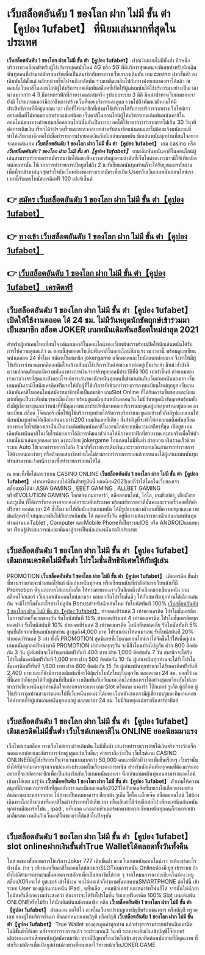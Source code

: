# เว็บสล็อตอันดับ 1 ของโลก ฝาก ไม่มี ขั้น ต่ํา【คูปอง 1ufabet】  ที่นิยมเล่นมากที่สุดในประเทศ

**เว็บสล็อตอันดับ 1 ของโลก ฝาก ไม่มี ขั้น ต่ํา【คูปอง 1ufabet】** ฝากเงินแบบไม่มีขั้นต่ำ  อีกหนึ่งบริการทางเลือกสำหรับผู้ใช้บริการยุคสมัยใหม่ 4G หรือ 5G ที่มีบริการสุดแสนจะพิเศษสำหรับนักเดิมพันทุกคนที่เข้ามาสมัครสมาชิกเพื่อเป็นสมาชิกกับทางทางเว็บเราลงเดิมพัน เกม casino  ฝากขั้นต่ำ ลงเดิมพันได้ตั้งแต่ หลักหน่วยขึ้นไปจนถึงหลักพัน ร่วมเพลิดเพลินไปกับทางค่ายเกมของเราได้แล้ว ณ ตอนนี้เว็บคาสิโนออนไลน์ผู้ให้บริการเกมเดิมพันสล็อตที่เปิดให้ผู้เล่นพนันได้ใช้บริการมาอย่างเป็นเวลานานมากกว่า 4 ปี มีภาพกราฟิกที่สวยงามและสมจริง รูปแบบระบบ 3 มิติ
มิหนำซ้ำทางเว็บเกมของเรายังมี โปรแกรมเมอร์มืออาชีพการสร้างเว็บที่คอยบริการและดูแล  รวมไปถึงพัฒนาตัวเกมให้มีประสิทธิภาพที่ดีอยู่ตลอดเวลา เพื่อที่ให้สมาชิกที่เข้ามาใช้บริการได้รับการบริการจากทางเว็บไซต์เราอย่างเต็มที่ไม่ขาดตกบกพร่องแม้แต่น้อย เว็บคาสิโนออนไลน์ผู้ให้บริการเกมเดิมพันพนันคาสิโนออนไลน์ของทางค่ายเกมสล็อตออนไลน์นั้นยังเป็นระบบ ออโต้ใช้เวลาการทำรายการไม่เกิน 30 วินาที ต่อการเติมเงิน เรียกได้ว่าIรวดเร็วและสะดวกสบายสำหรับสมาชิกแน่นอนและไม่ต้องแจ้งพนักงานที่ทำให้เสียเวลาอีกต่อไปเมื่อทำรายการฝากยอดเงินกับนักเล่นเกมพนัน
นักเล่นพนันทุกท่านที่สนใจอยากจะลองเล่นเกม **เว็บสล็อตอันดับ 1 ของโลก ฝาก ไม่มี ขั้น ต่ํา【คูปอง 1ufabet】** เกม casino  หรือ ***เว็บสล็อตอันดับ 1 ของโลก ฝาก ไม่มี ขั้น ต่ํา【คูปอง 1ufabet】*** เกมเดิมพันพนันคาสิโนออนไลน์ผู้เล่นสามารถทำรายการสมัครสมาชิกได้เลยเพียงกรอกข้อมูลตามลำดับที่เว็บไซต์ของทางเรามีให้เพียงนิดหน่อยเท่านั้น ใช้เวลาการทำรายการเปิดยูสไม่ถึง 2 นาทีเซียนพนันทุกท่านก็จะได้รับยูสและรหัสผ่านเพื่อที่จะเข้ามาสนุกสุดเร้าใจกับเว็บพนันของทางเราสมัครเพื่อเปิด Userกับเว็บเกมพนันออนไลน์เราเวลานี้รับเลยโบนัสเครดิตฟรี 100 เปอร์เซ็นต์

## 👉 [สมัคร เว็บสล็อตอันดับ 1 ของโลก ฝาก ไม่มี ขั้น ต่ํา【คูปอง 1ufabet】](https://archa888.com/)
## 👉 [ทางเข้า เว็บสล็อตอันดับ 1 ของโลก ฝาก ไม่มี ขั้น ต่ํา【คูปอง 1ufabet】](https://archa888.com/)
## 👉 [เว็บสล็อตอันดับ 1 ของโลก ฝาก ไม่มี ขั้น ต่ํา【คูปอง 1ufabet】 เครดิตฟรี](https://archa888.com/)

## เว็บสล็อตอันดับ 1 ของโลก ฝาก ไม่มี ขั้น ต่ํา【คูปอง 1ufabet】 เปิดให้ใช้งานตลอด ได้ 24 ชม. ไม่มีวันหยุดนักขัตฤกษ์เข้าร่วมมาเป็นสมาชิก สล็อต JOKER เกมพนันเดิมพันสล็อตใหม่ล่าสุด 2021

สำหรับผู้เล่นคนไหนที่สนใจ เล่นเกมคาสิโนออนไลน์ของเว็บพนันเราพร้อมเปิดให้นักเล่นพนันได้รับการให้ความดูแลแล้ว ณ ตอนนี้สุดยอดเว็บเดิมพันคาสิโนออนไลน์ที่มาแรง ณ เวลานี้ พร้อมดูแลเซียนพนันตลอด 24 ชั่วโมง สมัครเป็นสมาชิก jokergame แจ็กพอตและโบนัสแตกบ่อยมาก จึงทำให้มีผู้ใช้บริการจำนวนมากติดอกติดใจแล้วกลับมาใช้บริการกับค่ายของเราต่ออยู่เป็นประจำ มิหนำซ้ำยังมีความปลอดภัยและมีความมั่นคงทางการเงินจ่ายจริงทุกยอดมีประวัติที่ดี 100 เปอร์เซ็นต์ ค่ายเกมของเราควบวงจรที่สุดและยังตอบโจทย์การเล่นของนักพนันทุกคนที่เข้ามาเล่นกับเว็บเกมพนันของเรา
เว็บเกมพนันเรามีโบนัสเครดิตฟรีแจกให้กับผู้ที่ใช้บริการที่เข้ามาทำรายการลงทะเบียนใหม่ทุกยูส เว็บเกมเดิมพันคาสิโนออนไลน์สมัครสมาชิกเพื่อเป็นสมาชิก เกมSlot Online ที่ได้รับความชื่นชอบและนิยมมากที่สุดเป็นระดับต้นๆของเมืองไทย พร้อมดูแลนักเล่นพนันตลอดวัน ไม่มีวันหยุดนักขัตฤกษ์พร้อมทั้งยังมีผู้เชี่ยวชาญและเจ้าหน้าที่ที่มีคุณภาพและประสิทธิภาพคอยบริการและดูแลผู้เล่นทุกท่านอยู่ตลอด ลงทะเบียน สล็อต โจ๊กเกอร์ เพื่อให้ผู้ใช้บริการทุกท่านได้รับการบริการและดูแลอย่างทั่วถึงมีรูปแบบเกมให้นักพนันทุกท่านได้เลือกเล่นมากกว่า200 เกมกันเลยทีเดียว
สิ่งสำคัญที่จะทำให้ค่ายเกมเดิมพันสล็อตของทางเว็บไซต์ของเรานั้นเป็นเกมเดิมพันพนันคาสิโนออนไลน์ระบบมีความเสถียรที่สุด  เปิดยูส  เกมเดิมพันพนันคาสิโนเว็บไซต์ของเราได้มีการพัฒนาตัวเกมให้มีภาพกราฟิกที่สวยงามและสมจริงเพื่อให้ตัวเกมนั้นน่าเล่นอยู่ตลอดเวลา ลงทะเบียน jokergame โอนถอนไม่มีขั้นต่ำ ฝากถอน เงินรวดเร็วด้วยระบบ Auto ใช้เวลาทำรายการไม่ถึง 1 นาทีทั้งรายการเติมเงินและรายการถอนเงินสามารถทำรายการได้ด้วยตนเองง่ายๆ หรือถ้าหากสมาชิกท่านใดไม่สามารถทำรายการถอนด้วยตนเองได้ผู้เล่นเกมพนันทุกท่านสามารถแจ้งพนักงานเพื่อทำรายการถอนให้ได้

ณ ขณะนี้เชื่อได้เลยว่าเกม CASINO ONLINE **เว็บสล็อตอันดับ 1 ของโลก ฝาก ไม่มี ขั้น ต่ํา【คูปอง 1ufabet】** ฝากเครดิตแบบไม่มีขั้นต่ำทรูมันนี่ ยอดนิยม2021เลยก็ว่าได้โดยในเว็บของเรา สล็อตxoได้นำ  ASIA GAMING , EBET GAMING , ALLBET GAMING หรือEVOLUTION GAMING โลกของเกมบาคาร่า, สล็อตออนไลน์, ไฮโล, เกมยิงปลา, เสือมังกร และรูเล็ต ที่ได้การรับรองจากจากองค์กรระบดับประเทศ พร้อมบริการอย่าดีมั่นคงและรวดเร็วคอยให้คำปรึกษา ตลอดเวลา 24 ชั่วโมง มาให้กับนักเล่นเกมพนัน ได้มีรูปแบบของตัวเกมที่มีความสนุกและความมันส์สุดเร้าใจสนุกและมันไปกับการเดิมพัน ได้ ตลอดทั้งวัน อยู่ที่ความต้องการของนักเล่นเกมพนันทุกท่านผ่านบนTablet , Computer และMobile Phoneที่เป็นระบบIOS หรือ ANDROIDแบบพกพา เรียนรู้ประสบการณ์และพัฒนาสู่การเป็นนักเล่นพนันระดับประเทศ

## เว็บสล็อตอันดับ 1 ของโลก ฝาก ไม่มี ขั้น ต่ํา【คูปอง 1ufabet】 เติมถอนเครดิตไม่มีขั้นต่ำ โปรโมชั่นสิทธิพิเศษให้กับผู้เล่น

 PROMOTION  **เว็บสล็อตอันดับ 1 ของโลก ฝาก ไม่มี ขั้น ต่ํา【คูปอง 1ufabet】** เติมเครดิต ขั้นต่ำ ที่ทางเราอยากจะนำเสนอให้แก่  นักเล่นพนันทุกคน หรือเซียนพนันที่กำลังค้นหาเว็บพนันที่มี  Promotion ดีๆ และการให้แบบไม่กั๊ก ให้ทางค่ายของเราเป็นอีกหนึ่งตัวเลือกของเซียนพนัน เกมสล็อตโจ๊กเกอร์ เว็บเกมพนันออนไลน์ของเรา ขอบอกกับโปรโมชั่นดีๆ ให้กับสมาชิกทุกท่านได้เลือกเล่นกัน จะมีโปรโมชั่นอะไรบ้างไปดูกัน
Bonusสำหรับนักเล่นใหม่ รับโบนัสทันที 100% [เว็บสล็อตอันดับ 1 ของโลก ฝาก ไม่มี ขั้น ต่ํา【คูปอง 1ufabet】](https://archa888.com/) ทำยอดเทิร์นแค่ 3 เท่าของเครดิต
โปรโมชั่นเครดิตในการฝากครั้งแรกของวัน รับโบนัสทันที 15% ทำยอดเทิร์นแค่ 4 เท่าของเครดิต
โปรโมชั่นเครดิตทุกยอดฝาก รับโบนัสทันที 10% ทำยอดเทิร์นแค่ 3 เท่าของเครดิต
โบนัสคืนยอดเสีย รับโบนัสทันที 5% ทุนที่เสียจากเซียนพนันทุกท่าน สูงสุดถึง4,000 บาท
โปรแนะนำให้คนมาเล่น รับโบนัสทันที 20% ทำยอดเทิร์นแค่ 3 เท่า
ทั้งนี้ PROMOTION สุดพิเศษที่เว็บเกมออนไลน์เราได้จัดขึ้นไว้ให้เพื่อผู้เล่นเกมพนันทุกคนที่หน้าตาดี  PROMOTION ฝากเล่นทุกๆวัน จะมีสิ่งไหนบ้างไปดูกัน
ฝาก 800 ติดต่อกัน 3 วัน ผู้เดิมพันจะได้รับเครดิตฟรีทันที 400 บาท
ฝาก 1,000 ติดต่อกัน 7 วัน สมาชิกจะได้รับโปรโมชั่นเครดิตฟรีทันที 1,000 บาท
ฝาก 500 ติดต่อกัน 10 วัน ผู้เล่นพนันทุกท่านจะได้รับโปรโมชั่นเครดิตฟรีทันที 1,600 บาท
ฝาก 600 ติดต่อกัน 15 วัน ผู้เล่นพนันทุกท่านจะได้รับเครดิตฟรีทันที 2,400 บาท
และก็ยังมีการลงเดิมพันที่จะได้ลุ้นรับโบนัสใหญ่ในทุกวัน ตลอดเวลา 24 ชม. บอกไว้ ณ ที่นี้เลยว่าคืนทุนให้กับผู้เล่นที่เป็นนักวางเดิมพันกับเว็บเกมออนไลน์ของเราได้อย่างสุดเหวี่ยงกันไปเลย หากว่าเซียนพนันทุกท่านติดใจและอยากจะแทง เกม Slot หรือเกม บาคาร่า โป๊กเกอร์ รูเล็ต ตู้สล็อต ผู้ใช้บริการทุกท่านสามารถแตะไปที่เว็บพนันของเราได้เลย เว็บพนันของเรามีผู้เชี่ยวชาญและทีมงานคอยให้คำตอบให้ผู้เล่นเกมพนันทุกคนอยู่ ตลอดเวลา 24 ชม. ไม่มีวันหยุดแม้กระทั่งเสาร์อาทิตย์

## เว็บสล็อตอันดับ 1 ของโลก ฝาก ไม่มี ขั้น ต่ํา【คูปอง 1ufabet】 เติมเครดิตไม่มีขั้นต่ำ  เว็บไซต์เกมคาสิโน ONLINE ยอดนิยมมาแรง

เว็บไซต์เกมสล็อต ทางเว็บไซต์เรา ฝากเดิมพัน ไม่มีขั้นต่ำ เล่นง่ายทำรายการง่ายได้เงินจริง รางวัลแจ็กพอตแตกบ่อยและอัตราการจ่ายสูงสุดกว่าเว็บอื่นๆ ค่ายเราถือว่าเป็น เว็บไซต์เกม CASINO ONLINEที่มีผู้ใช้บริการเป็นจำนวนมากมากกว่า 50,000 คนและมีถ้าทีว่าจะเพิ่มขึ้นเรื่อยๆ เว็บเรานั้นยังได้รับจากมาตราฐานจากบ่อนต่างประเทศในเรื่องของการพนัน สำหรับนักเดิมพันทุกคนที่ต้องการและอยากที่จะสมัครสมาชิกเพื่อเป็นสมาชิกกับเว็บเกมพนันของเรา นักเล่นเกมพนันทุกคนสามารถแอดไลน์เข้ามาได้เลย
	มารู้จัก **เว็บสล็อตอันดับ 1 ของโลก ฝาก ไม่มี ขั้น ต่ํา【คูปอง 1ufabet】** ตัวเกมให้ความสนุกที่มีภาพและกราฟิกที่สุดอลังการ และมีเกมยอดฮิต2021ให้กับยอดฮิตที่มาแรงได้เลือกแทงอย่างล้นหลามและหลากหลาย  ไม่ว่าจะเป็นเกมบาคาร่า ป๊อกเด้ง รูเล็ต ไฮโล แบ็กแจ๊ค สล็อตออนไลน์ ไม่ต้องเดินทางไกลถึงบ่อนหรือคาสิโนต่างประเทศให้เสียเวลา หรือเสียค่าใช้จ่ายอีกต่อไป เพียงแค่นักเล่นพนันทุกท่านมีสมาร์ทโฟน , ipad , แท็บเลต และคอมพิวเตอร์พกพาสะดวกเซียนพนันทุกคนก็สามารถเข้ามาลิ้มรสความมันกับเว็บคาสิโนของเราได้แล้วในปัจจุบัน

## เว็บสล็อตอันดับ 1 ของโลก ฝาก ไม่มี ขั้น ต่ํา【คูปอง 1ufabet】 slot onlineฝากเงินขั้นต่ำTrue Walletได้ตลอดทั้งวันทั้งคืน

ในส่วนของขั้นตอนการใช้บริการJoker 777 เติมขั้นต่ำ ของเว็บเกมพนันออนไลน์เรา จะต้องทำอะไรบ้างนั้น ง่าย ๆ เพียงแค่เว็บคาสิโนออนไลน์ของเราSLOTเกมการพนัน Onlineต้องมี ยูส เข้าระบบ ถ้ายังไม่มีสามารถทำตามขั้นตอนการสมัครเพื่อเป็นสมาชิกได้ง่าย ๆ จากโหมดการลงทะเบียนในช่อง เมนู สล็อตXOจึงจะได้ ยูสเซอร์ เข้าใช้งาน พอได้มาแล้วก็ทำตามขั้นตอนบนSMARTPHONE ต่อไปนี้
เข้าระบบ User  ของผู้เล่นเกมพนัน iPad , แท็บเล็ต , คอมพิวเตอร์ และสมาร์ทโฟนก็ได้
จากนั้นให้นักล่าโบนัสฟรีเลือกความประสงค์ว่า ต้องการจะได้รับโปรโมชั่น รับเลยฟรีเครดิต 100% Slot เกมเดิมพัน ONLONEหรือไม่รับ
ให้นักเดิมพันสมัครสมาชิก คลิก **เว็บสล็อตอันดับ 1 ของโลก ฝาก ไม่มี ขั้น ต่ํา【คูปอง 1ufabet】** ฝากถอน ออโต้ไว ภาพในเว็บจะปรากฏเลขบัญชีพร้อมธนาคาร หรือบัญชี ทรูวอเลท ของผู้ให้บริการขึ้นมา
คัดลอกหมายเลขบัญชี หรือบัญชี **เว็บสล็อตอันดับ 1 ของโลก ฝาก ไม่มี ขั้น ต่ํา【คูปอง 1ufabet】** True Wallet ของคุณลูกค้าทุกท่าน แล้วทำธุรกรรมระบบฝากเติมเครดิต ไม่มีขั้นต่ำได้เลย
หลังจากทำรายการแล้ว รอประมาณ3 วินาที ระบบจะเติมเงินเข้าบัญชีโจ๊กเกอร์ slotของเหล่าเซียนพนันผู้สมัครสมาชิก
หากมีปัญหาเรื่องเงินไม่เข้า กรุณาติดต่อพนักงานที่มีคุณภาพ ที่ทำเรื่องสมัครเพื่อเปิดยูสผ่านช่องทางที่แนบเอาไว้ทางหน้าเว็บJOKER GAME


